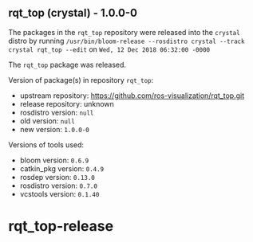 ## rqt_top (crystal) - 1.0.0-0

The packages in the `rqt_top` repository were released into the `crystal` distro by running `/usr/bin/bloom-release --rosdistro crystal --track crystal rqt_top --edit` on `Wed, 12 Dec 2018 06:32:00 -0000`

The `rqt_top` package was released.

Version of package(s) in repository `rqt_top`:

- upstream repository: https://github.com/ros-visualization/rqt_top.git
- release repository: unknown
- rosdistro version: `null`
- old version: `null`
- new version: `1.0.0-0`

Versions of tools used:

- bloom version: `0.6.9`
- catkin_pkg version: `0.4.9`
- rosdep version: `0.13.0`
- rosdistro version: `0.7.0`
- vcstools version: `0.1.40`


# rqt_top-release